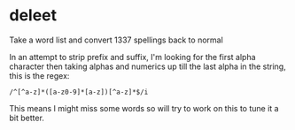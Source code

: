 # deleet
Take a word list and convert 1337 spellings back to normal

In an attempt to strip prefix and suffix, I'm looking for the first alpha character then taking alphas and numerics up till the last alpha in the string, this is the regex:

```
/^[^a-z]*([a-z0-9]*[a-z])[^a-z]*$/i
```

This means I might miss some words so will try to work on this to tune it a bit better.
